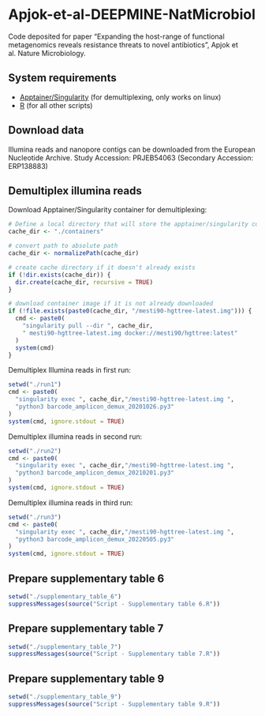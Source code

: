 
<!-- README.md is generated from README.Rmd. Please edit that file -->

# Apjok-et-al-DEEPMINE-NatMicrobiol

Code deposited for paper “Expanding the host-range of functional
metagenomics reveals resistance threats to novel antibiotics”, Apjok et
al. Nature Microbiology.

## System requirements

-   [Apptainer/Singularity](https://apptainer.org/) (for demultiplexing,
    only works on linux)
-   [R](https://www.r-project.org/) (for all other scripts)

## Download data

Illumina reads and nanopore contigs can be downloaded from the European
Nucleotide Archive. Study Accession: PRJEB54063 (Secondary Accession:
ERP138883)

## Demultiplex illumina reads

Download Apptainer/Singularity container for demultiplexing:

``` r
# Define a local directory that will store the apptainer/singularity container
cache_dir <- "./containers"

# convert path to absolute path
cache_dir <- normalizePath(cache_dir)

# create cache directory if it doesn't already exists
if (!dir.exists(cache_dir)) {
  dir.create(cache_dir, recursive = TRUE)
}

# download container image if it is not already downloaded
if (!file.exists(paste0(cache_dir, "/mesti90-hgttree-latest.img"))) {
  cmd <- paste0(
    "singularity pull --dir ", cache_dir,
    " mesti90-hgttree-latest.img docker://mesti90/hgttree:latest"
  )
  system(cmd)
}
```

Demultiplex Illumina reads in first run:

``` r
setwd("./run1")
cmd <- paste0(
  "singularity exec ", cache_dir,"/mesti90-hgttree-latest.img ",
  "python3 barcode_amplicon_demux_20201026.py3"
)
system(cmd, ignore.stdout = TRUE)
```

Demultiplex illumina reads in second run:

``` r
setwd("./run2")
cmd <- paste0(
  "singularity exec ", cache_dir,"/mesti90-hgttree-latest.img ",
  "python3 barcode_amplicon_demux_20210201.py3"
)
system(cmd, ignore.stdout = TRUE)
```

Demultiplex illumina reads in third run:

``` r
setwd("./run3")
cmd <- paste0(
  "singularity exec ", cache_dir,"/mesti90-hgttree-latest.img ",
  "python3 barcode_amplicon_demux_20220505.py3"
)
system(cmd, ignore.stdout = TRUE)
```

## Prepare supplementary table 6

``` r
setwd("./supplementary_table_6")
suppressMessages(source("Script - Supplementary table 6.R"))
```

## Prepare supplementary table 7

``` r
setwd("./supplementary_table_7")
suppressMessages(source("Script - Supplementary table 7.R"))
```

## Prepare supplementary table 9

``` r
setwd("./supplementary_table_9")
suppressMessages(source("Script - Supplementary table 9.R"))
```
